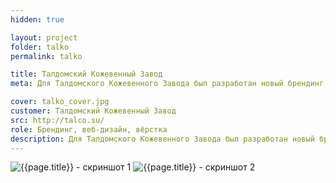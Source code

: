 ```yaml
---
hidden: true

layout: project
folder: talko
permalink: talko

title: Талдомский Кожевенный Завод
meta: Для Талдомского Кожевенного Завода был разработан новый брендинг и корпоративный сайт. Придуман дизайн сайта и админки, а так же сделана адаптивная вёрстка.

cover: talko_cover.jpg
customer: Талдомский Кожевенный Завод
src: http://talco.su/
role: Брендинг, веб-дизайн, вёрстка
description: Для Талдомского Кожевенного Завода был разработан новый брендинг и корпоративный сайт. Придуман дизайн сайта и админки, а так же сделана адаптивная вёрстка.
---
```


<!-- ![{{page.title}} - скриншот 1]({{site.baseurl}}/img/project_img/{{page.folder}}/talko_logo.png) -->
![{{page.title}} - скриншот 1]({{site.baseurl}}/img/project_img/{{page.folder}}/talko_1.png)
![{{page.title}} - скриншот 2]({{site.baseurl}}/img/project_img/{{page.folder}}/talko_2.png)


